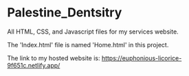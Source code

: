 # Palestine_Dentsitry
All HTML, CSS, and Javascript files for my services website. 

The 'Index.html' file is named 'Home.html' in this project. 

The link to my hosted website is: https://euphonious-licorice-9f651c.netlify.app/ 

